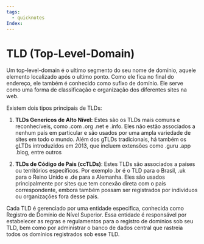 ```yaml
---
tags:
  - quicknotes
Index:
---
```


# TLD (Top-Level-Domain)

Um top-level-domain é o ultimo segmento do seu nome de domínio, aquele elemento localizado após o ultimo ponto. Como ele fica no final do endereço, ele também é conhecido como sufixo de domínio. Ele serve como uma forma de classificação e organização dos diferentes sites na web.

Existem dois tipos principais de TLDs:
1. **TLDs Genericos de Alto Nível:** Estes são os TLDs mais comuns e reconhecíveis, como .com .org  .net e .info. Eles não estão associados a nenhum país em particular e são usados por uma ampla variedade de sites em todo o mundo. Além dos gTLDs tradicionais, há também os gLTDs introduzidos em 2013, que incluem extensões como .guru .app .blog, entre outros

2. **TLDs de Código de Pais (ccTLDs)**: Estes TLDs são associados a países ou territórios específicos. Por exemplo .br é o TLD para o Brasil, .uk para o Reino Unido e .de para a Alemanha. Eles são usados principalmente por sites que tem conexão direta com o pais correspondente, embora também possam ser registrados por indivíduos ou organizações fora desse pais. 

Cada TLD é gerenciado por uma entidade especifica, conhecida como Registro de Domínio de Nível Superior. Essa entidade é responsável por estabelecer as regras e regulamentos para o registro de domínios sob seu TLD, bem como por administrar o banco de dados central que rastreia todos os domínios registrados sob esse TLD.
